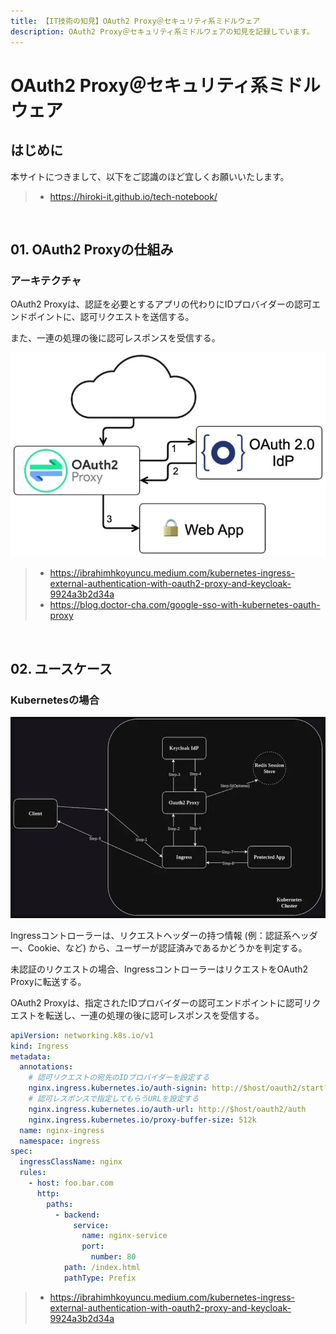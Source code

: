 ```yaml
---
title: 【IT技術の知見】OAuth2 Proxy＠セキュリティ系ミドルウェア
description: OAuth2 Proxy＠セキュリティ系ミドルウェアの知見を記録しています。
---
```


# OAuth2 Proxy＠セキュリティ系ミドルウェア

## はじめに

本サイトにつきまして、以下をご認識のほど宜しくお願いいたします。

> - https://hiroki-it.github.io/tech-notebook/

<br>

## 01. OAuth2 Proxyの仕組み

### アーキテクチャ

OAuth2 Proxyは、認証を必要とするアプリの代わりにIDプロバイダーの認可エンドポイントに、認可リクエストを送信する。

また、一連の処理の後に認可レスポンスを受信する。

![oauth2-proxy_architecture](https://raw.githubusercontent.com/hiroki-it/tech-notebook-images/master/images/oauth2-proxy_architecture.png)

> - https://ibrahimhkoyuncu.medium.com/kubernetes-ingress-external-authentication-with-oauth2-proxy-and-keycloak-9924a3b2d34a
> - https://blog.doctor-cha.com/google-sso-with-kubernetes-oauth-proxy

<br>

## 02. ユースケース

### Kubernetesの場合

![oauth2-proxy_kubernetes_architecture](https://raw.githubusercontent.com/hiroki-it/tech-notebook-images/master/images/oauth2-proxy_kubernetes_architecture.png)

Ingressコントローラーは、リクエストヘッダーの持つ情報 (例：認証系ヘッダー、Cookie、など) から、ユーザーが認証済みであるかどうかを判定する。

未認証のリクエストの場合、IngressコントローラーはリクエストをOAuth2 Proxyに転送する。

OAuth2 Proxyは、指定されたIDプロバイダーの認可エンドポイントに認可リクエストを転送し、一連の処理の後に認可レスポンスを受信する。

```yaml
apiVersion: networking.k8s.io/v1
kind: Ingress
metadata:
  annotations:
    # 認可リクエストの宛先のIDプロバイダーを設定する
    nginx.ingress.kubernetes.io/auth-signin: http://$host/oauth2/start?rd=$escaped_request_uri
    # 認可レスポンスで指定してもらうURLを設定する
    nginx.ingress.kubernetes.io/auth-url: http://$host/oauth2/auth
    nginx.ingress.kubernetes.io/proxy-buffer-size: 512k
  name: nginx-ingress
  namespace: ingress
spec:
  ingressClassName: nginx
  rules:
    - host: foo.bar.com
      http:
        paths:
          - backend:
              service:
                name: nginx-service
                port:
                  number: 80
            path: /index.html
            pathType: Prefix
```

> - https://ibrahimhkoyuncu.medium.com/kubernetes-ingress-external-authentication-with-oauth2-proxy-and-keycloak-9924a3b2d34a

<br>
